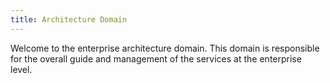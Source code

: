 ```yaml
---
title: Architecture Domain 
---
```


Welcome to the enterprise architecture domain. This domain is responsible for the overall guide and management of the services at the enterprise level.

